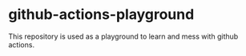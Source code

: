 # github-actions-playground
This repository is used as a playground to learn and mess with github actions.
